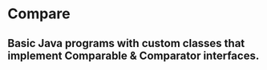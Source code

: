 # Compare

## Basic Java programs with custom classes that implement Comparable & Comparator interfaces.
